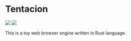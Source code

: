# Tentacion

![](https://github.com/chansuke/tentacion/workflows/CI/badge.svg)
[![](http://img.shields.io/badge/license-MIT-blue.svg)](./LICENSE)

This is a toy web browser engine written in Rust language.
